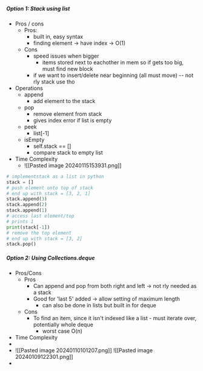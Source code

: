 	
##### Option 1: Stack using list
- Pros / cons
	- Pros:
		- built in, easy syntax
		- finding element -> have index -> O(1)
	- Cons
		- speed issues when bigger
			- items stored next to eachother in mem so if gets too big, must find new block
		- if we want to insert/delete near beginning (all must move) -- not rly stack use tho
- Operations
	-  append
		- add element to the stack
	- pop
		- remove element from stack 
		- gives index error if list is empty
	- peek 
		- list\[-1]
	- isEmpty
		- self.stack == \[]
		- compare stack to empty list
- Time Complexity
	- ![[Pasted image 20240115153931.png]]
	

```python
# implementstack as a list in python
stack = []
# push element onto top of stack
# end up with stack = [3, 2, 1]
stack.append(3)
stack.append(2)
stack.append(1)
# access last element/top
# prints 1
print(stack[-1])
# remove the top element
# end up with stack = [3, 2]
stack.pop()
```
##### Option 2: Using Collections.deque
- Pros/Cons
	- Pros
		- Can append and pop from both right and left -> not rly needed as a stack
		- Good for 'last 5' added -> allow setting of maximum length
			- can also be done in lists but built in for deque
	- Cons
		- To find an item, since it isn't indexed like a list - must iterate over, potentially whole deque
			- worst case O(n)
- Time Complexity
- 
- ![[Pasted image 20240110101207.png]]
	![[Pasted image 20240109122301.png]]
- 

